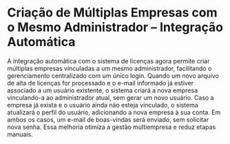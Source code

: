 # Criação de Múltiplas Empresas com o Mesmo Administrador – Integração Automática

A integração automática com o sistema de licenças agora permite criar múltiplas empresas vinculadas a um mesmo administrador, facilitando o gerenciamento centralizado com um único login. Quando um novo arquivo de alta de licenças for processado e o e-mail informado já estiver associado a um usuário existente, o sistema criará a nova empresa vinculando-a ao administrador atual, sem gerar um novo usuário. Caso a empresa já exista e o usuário ainda não esteja vinculado, o sistema atualizará o perfil do usuário, adicionando a nova empresa à sua conta. Em ambos os casos, um e-mail de boas-vindas será enviado, sem solicitar nova senha. Essa melhoria otimiza a gestão multiempresa e reduz etapas manuais.
